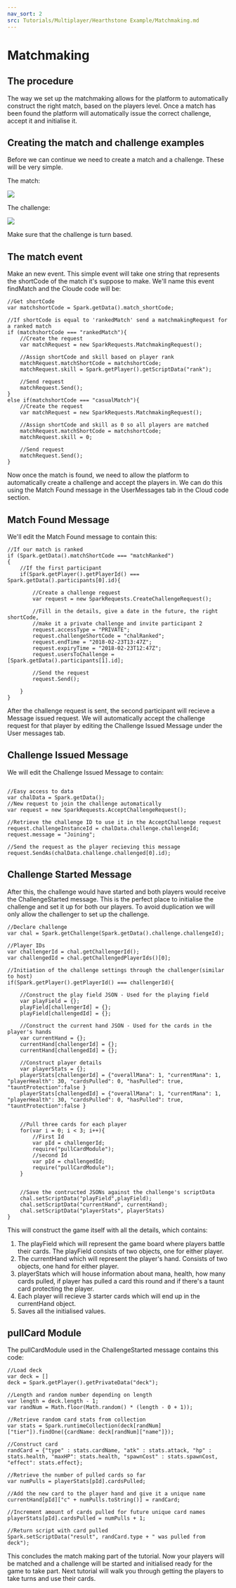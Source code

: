 ```yaml
---
nav_sort: 2
src: Tutorials/Multiplayer/Hearthstone Example/Matchmaking.md
---
```


# Matchmaking

## The procedure

The way we set up the matchmaking allows for the platform to automatically construct the right match, based on the players level. Once a match has been found the platform will automatically issue the correct challenge, accept it and initialise it.

## Creating the match and challenge examples

Before we can continue we need to create a match and a challenge. These will be very simple.

The match:

![](img/1.jpg)

The challenge:

![](img/2.jpg)

Make sure that the challenge is turn based.

## The match event

Make an new event. This simple event will take one string that represents the shortCode of the match it's suppose to make. We'll name this event findMatch and the Cloude code will be:

```
//Get shortCode
var matchshortCode = Spark.getData().match_shortCode;

//If shortCode is equal to 'rankedMatch' send a matchmakingRequest for a ranked match
if (matchshortCode === "rankedMatch"){
    //Create the request
    var matchRequest = new SparkRequests.MatchmakingRequest();

    //Assign shortCode and skill based on player rank
    matchRequest.matchShortCode = matchshortCode;
    matchRequest.skill = Spark.getPlayer().getScriptData("rank");

    //Send request
    matchRequest.Send();
}
else if(matchshortCode === "casualMatch"){
    //Create the request
    var matchRequest = new SparkRequests.MatchmakingRequest();

    //Assign shortCode and skill as 0 so all players are matched
    matchRequest.matchShortCode = matchshortCode;
    matchRequest.skill = 0;

    //Send request
    matchRequest.Send();
}
```

Now once the match is found, we need to allow the platform to automatically create a challenge and accept the players in. We can do this using the Match Found message in the UserMessages tab in the Cloud code section.

## Match Found Message

We'll edit the Match Found message to contain this:

```
//If our match is ranked
if (Spark.getData().matchShortCode === "matchRanked")
{
    //If the first participant
    if(Spark.getPlayer().getPlayerId() === Spark.getData().participants[0].id){

        //Create a challenge request
        var request = new SparkRequests.CreateChallengeRequest();

        //Fill in the details, give a date in the future, the right shortCode,
        //make it a private challenge and invite participant 2
        request.accessType = "PRIVATE";
        request.challengeShortCode = "chalRanked";
        request.endTime = "2018-02-23T13:47Z";
        request.expiryTime = "2018-02-23T12:47Z";
        request.usersToChallenge = [Spark.getData().participants[1].id];

        //Send the request
        request.Send();

    }
}
```
After the challenge request is sent, the second participant will recieve a Message issued request. We will automatically accept the challenge request for that player by editing the Challenge Issued Message under the User messages tab.

## Challenge Issued Message

We will edit the Challenge Issued Message to contain:

```

//Easy access to data
var chalData = Spark.getData();
//New request to join the challenge automatically
var request = new SparkRequests.AcceptChallengeRequest();

//Retrieve the challenge ID to use it in the AcceptChallenge request
request.challengeInstanceId = chalData.challenge.challengeId;
request.message = "Joining";

//Send the request as the player recieving this message
request.SendAs(chalData.challenge.challenged[0].id);

```

## Challenge Started Message

After this, the challenge would have started and both players would receive the ChallengeStarted message. This is the perfect place to initialise the challenge and set it up for both our players. To avoid duplication we will only allow the challenger to set up the challenge.

```
//Declare challenge
var chal = Spark.getChallenge(Spark.getData().challenge.challengeId);

//Player IDs
var challengerId = chal.getChallengerId();
var challengedId = chal.getChallengedPlayerIds()[0];

//Initiation of the challenge settings through the challenger(similar to host)
if(Spark.getPlayer().getPlayerId() === challengerId){

    //Construct the play field JSON - Used for the playing field
    var playField = {};
    playField[challengerId] = {};
    playField[challengedId] = {};

    //Construct the current hand JSON - Used for the cards in the player's hands
    var currentHand = {};
    currentHand[challengerId] = {};
    currentHand[challengedId] = {};

    //Construct player details
    var playerStats = {};
    playerStats[challengerId] = {"overallMana": 1, "currentMana": 1, "playerHealth": 30, "cardsPulled": 0, "hasPulled": true, "tauntProtection":false }
    playerStats[challengedId] = {"overallMana": 1, "currentMana": 1, "playerHealth": 30, "cardsPulled": 0, "hasPulled": true, "tauntProtection":false }


    //Pull three cards for each player
    for(var i = 0; i < 3; i++){
        //First Id
        var pId = challengerId;
        require("pullCardModule");
        //second Id
        var pId = challengedId;
        require("pullCardModule");
    }


    //Save the contructed JSONs against the challenge's scriptData
    chal.setScriptData("playField",playField);
    chal.setScriptData("currentHand", currentHand);
    chal.setScriptData("playerStats", playerStats)
}
```

This will construct the game itself with all the details, which contains:

1. The playField which will represent the game board where players battle their cards. The playField consists of two objects, one for either player.
2. The currentHand which will represent the player's hand. Consists of two objects, one hand for either player.
3. playerStats which will house information about mana, health, how many cards pulled, if player has pulled a card this round and if there's a taunt card protecting the player.
4. Each player will recieve 3 starter cards which will end up in the currentHand object.
5. Saves all the initialised values.

## pullCard Module

The pullCardModule used in the ChallengeStarted message contains this code:

```
//Load deck
var deck = []
deck = Spark.getPlayer().getPrivateData("deck");

//Length and random number depending on length
var length = deck.length - 1;
var randNum = Math.floor(Math.random() * (length - 0 + 1));

//Retrieve random card stats from collection
var stats = Spark.runtimeCollection(deck[randNum]["tier"]).findOne({cardName: deck[randNum]["name"]});

//Construct card
randCard = {"type" : stats.cardName, "atk" : stats.attack, "hp" : stats.health, "maxHP": stats.health, "spawnCost" : stats.spawnCost, "effect": stats.effect};

//Retrieve the number of pulled cards so far
var numPulls = playerStats[pId].cardsPulled;

//Add the new card to the player hand and give it a unique name
currentHand[pId]["c" + numPulls.toString()] = randCard;

//Increment amount of cards pulled for future unique card names
playerStats[pId].cardsPulled = numPulls + 1;

//Return script with card pulled
Spark.setScriptData("result", randCard.type + " was pulled from deck");

```

This concludes the match making part of the tutorial. Now your players will be matched and a challenge will be started and initialised ready for the game to take part. Next tutorial will walk you through getting the players to take turns and use their cards.

